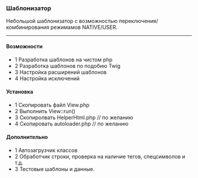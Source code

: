 ### Шаблонизатор
Небольшой шаблонизатор с возможностью переключения/комбинирования 
режимамов NATIVE/USER. 
***
#### Возможности 
+ 1 Разработка шаблонов на чистом php
+ 2 Разработка шаблонов по подобию Twig 
+ 3 Настройка расширений шаблонов
+ 4 Настройка исключений
#### Установка
+ 1 Скопировать файл View.php
+ 2 Выполнить View::run()
+ 3 Скопиролвать HelperHtml.php // по желанию
+ 4 Скопировать autoloader.php // по желанию
#### Дополнительно
+ 1 Автозагрузчик классов
+ 2 Обработчик строки, проверка на наличие тегов, спецсимволов и т.д.
+ 3 Тестовые шаблоны и данные.